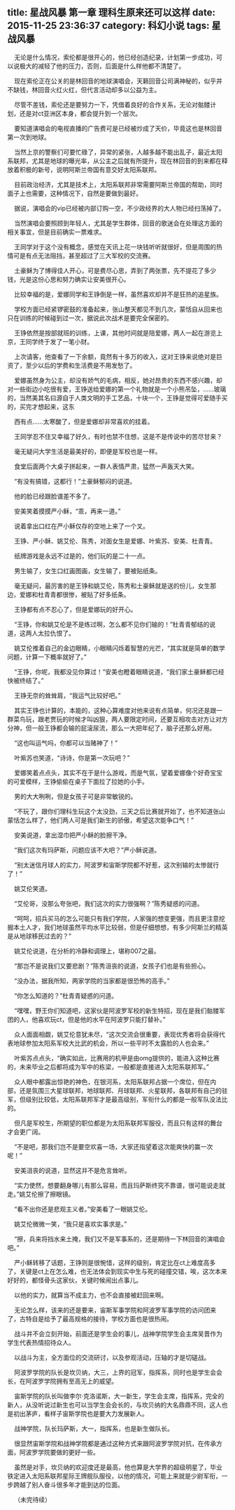 title: 星战风暴 第一章 理科生原来还可以这样
date: 2015-11-25 23:36:37
category: 科幻小说
tags: 星战风暴
---
&nbsp;&nbsp;&nbsp;&nbsp;无论是什么情况，索伦都是很开心的，他已经创造纪录，计划第一步成功，可以说极大的减轻了他的压力，否则，后面是什么样他都不清楚了。

&nbsp;&nbsp;&nbsp;&nbsp;现在索伦正在公关的是林回音的地球演唱会，天籁回音公司满神秘的，似乎并不缺钱，林回音火红火红，但代言活动却多以公益为主。

&nbsp;&nbsp;&nbsp;&nbsp;尽管不差钱，索伦还是要努力一下，凭借着良好的合作关系，无论对骷髅计划，还是对ct亚洲区本身，都会提升到一个层次。

&nbsp;&nbsp;&nbsp;&nbsp;要知道演唱会的电视直播的广告费可是已经被炒成了天价，毕竟这也是林回音第一次到地球。

&nbsp;&nbsp;&nbsp;&nbsp;当然上京的警察们可要忙碌了，异常的紧张，人越多越不能出乱子，最近太阳系联邦，尤其是地球的曝光率，从公主之后就有所提升，现在林回音的到来都在释放着积极的新号，说明阿斯兰帝国有意交好太阳系联邦。

&nbsp;&nbsp;&nbsp;&nbsp;目前政治经济，尤其是技术上，太阳系联邦非常需要阿斯兰帝国的帮助，同时面子上也需要，这种情况下，自然是要做到最好。

&nbsp;&nbsp;&nbsp;&nbsp;据说，演唱会的vip已经被内部订购一空，不少政经界的大人物已经扫荡掉了。

&nbsp;&nbsp;&nbsp;&nbsp;当然演唱会要照顾到年轻人，尤其是学生群体，回音的歌迷会在处理这方面的相关事宜，但是目前确实一票难求。

&nbsp;&nbsp;&nbsp;&nbsp;王同学对于这个没有概念，感觉在天讯上花一块钱听听就很好，但是周围的热情可是有点无法阻挡，甚至超过了三大军校的交流赛。

&nbsp;&nbsp;&nbsp;&nbsp;土豪稣为了博得佳人开心，可是费尽心思，弄到了两张票，先不提花了多少钱，光是这份心思和努力确实让安美很开心。

&nbsp;&nbsp;&nbsp;&nbsp;比较幸福的是，爱娜同学和王铮倒是一样，虽然喜欢却并不是狂热的追星族。

&nbsp;&nbsp;&nbsp;&nbsp;学校方面已经紧锣密鼓的准备起来，张山整天都见不到几次，蒙恬自从回来也只在训练的时候碰到过一次，据说此次战术是要完全保密的。

&nbsp;&nbsp;&nbsp;&nbsp;王铮依然是按部就班的训练，上课，其他时间就是陪爱娜，两人一起在游览上京，王同学终于发了一笔小财。

&nbsp;&nbsp;&nbsp;&nbsp;上次请客，他查看了一下余额，竟然有十多万的收入，这对王铮来说绝对是巨资了，至少以后的学费和生活费是不用发愁了。

&nbsp;&nbsp;&nbsp;&nbsp;爱娜虽然身为公主，却没有娇气的毛病，相反，她对昂贵的东西不感兴趣，却对一些街边小吃很有爱，王铮送给爱娜的第一个礼物就是一个小熊吊坠，……玻璃的，当然美其名曰源自于人类文明的手工艺品，十块一个，王铮是觉得可爱随手买的，买完才想起来，这东

&nbsp;&nbsp;&nbsp;&nbsp;西有点……太寒酸了，但是爱娜却非常喜欢的挂着。

&nbsp;&nbsp;&nbsp;&nbsp;王同学忍不住又幸福了好久，有时也禁不住想，这是不是传说中的苦尽甘来？

&nbsp;&nbsp;&nbsp;&nbsp;毫无疑问大学生活是最美好的，即便是军校也是一样。

&nbsp;&nbsp;&nbsp;&nbsp;食堂后面两个大桌子拼起来，一群人表情严肃，猛然一声轰天大笑。

&nbsp;&nbsp;&nbsp;&nbsp;“有没有搞错，这都行！”土豪稣郁闷的说道。

&nbsp;&nbsp;&nbsp;&nbsp;他的脸已经跟脸谱差不多了。

&nbsp;&nbsp;&nbsp;&nbsp;安美笑着摸摸严小稣，“乖，再来一道。”

&nbsp;&nbsp;&nbsp;&nbsp;说着拿出口红在严小稣仅存的空地上来了一个叉。

&nbsp;&nbsp;&nbsp;&nbsp;王铮、严小稣、姚艾伦、陈秀，对面女生是爱娜、叶紫苏、安美、杜青青。

&nbsp;&nbsp;&nbsp;&nbsp;纸牌游戏是永远不过是的，他们玩的是二十一点。

&nbsp;&nbsp;&nbsp;&nbsp;男生输了，女生口红画图画，女生输了，要被贴纸条。

&nbsp;&nbsp;&nbsp;&nbsp;毫无疑问，最厉害的是王铮和姚艾伦，陈秀和土豪稣就是送的份儿，女生那边，爱娜和杜青青都很惨，被贴了好多纸条。

&nbsp;&nbsp;&nbsp;&nbsp;王铮都有点不忍心了，但是爱娜玩的好开心。

&nbsp;&nbsp;&nbsp;&nbsp;“王铮，你和姚艾伦是不是练过啊，怎么都不见你们输的！”杜青青郁结的说道，这两人太拉仇恨了。

&nbsp;&nbsp;&nbsp;&nbsp;姚艾伦推着自己的金边眼睛，小眼睛闪烁着智慧的光芒，“其实就是简单的数学问题，计算一下概率就好了。”

&nbsp;&nbsp;&nbsp;&nbsp;“王铮，你呢，我都没见你算过！”安美也瞪着眼睛说道，“我们家土豪稣都已经快被终结了。”

&nbsp;&nbsp;&nbsp;&nbsp;王铮无奈的耸耸肩，“我运气比较好吧。”

&nbsp;&nbsp;&nbsp;&nbsp;其实王铮也计算的，本能的，这种心算难度对他来说有点简单，何况还是跟一群菜鸟玩，跟老贾玩的时候才叫凶狠，两人要限定时间，还要互相攻击对方让对方分神，但一般王铮都会输的屁滚尿流，那么一大把年纪了，脑子还那么好用。

&nbsp;&nbsp;&nbsp;&nbsp;“这也叫运气吗，你都可以当赌神了！”

&nbsp;&nbsp;&nbsp;&nbsp;叶紫苏也笑道，“诗诗，你是第一次玩吧？”

&nbsp;&nbsp;&nbsp;&nbsp;爱娜笑着点点头，其实不在于是什么游戏，而是气氛，望着爱娜像个好奇宝宝的可爱模样，王铮偷偷在桌子下面拉了拉她的小手。

&nbsp;&nbsp;&nbsp;&nbsp;男的大大咧咧，但是女孩子可是非常敏锐的。

&nbsp;&nbsp;&nbsp;&nbsp;“不玩了，跟你们理科生玩这个太没劲，三天之后比赛就开始了，也不知道张山蒙恬怎么样了，他们两人可是我们新生的骄傲，希望这次能争口气！”

&nbsp;&nbsp;&nbsp;&nbsp;安美说道，拿出湿巾把严小稣的脸擦干净。

&nbsp;&nbsp;&nbsp;&nbsp;“我们这次有玛萨斯，问题应该不大吧？”严小稣说道。

&nbsp;&nbsp;&nbsp;&nbsp;“别太迷信月球人的实力，阿波罗和宙斯学院都不好惹，这次别输的太惨就行了！”

&nbsp;&nbsp;&nbsp;&nbsp;姚艾伦笑道。

&nbsp;&nbsp;&nbsp;&nbsp;“艾伦哥，没那么夸张吧，我们这次的实力很强啊？”陈秀疑惑的问道。

&nbsp;&nbsp;&nbsp;&nbsp;“呵呵，招兵买马的怎么可能只有我们学院，人家强的想变更强，而且更注意挖掘本土人才，我们地球虽然平均水平比较弱，但是仔细想想，有多少阿斯兰的精英是从地球移民过去的？”

&nbsp;&nbsp;&nbsp;&nbsp;姚艾伦说道，在分析的冷静和调理上，堪称007之最。

&nbsp;&nbsp;&nbsp;&nbsp;“那岂不是说我们又要悲剧？”陈秀沮丧的说道，女孩子们也是有些担心。

&nbsp;&nbsp;&nbsp;&nbsp;“没办法，据我所知，两家学院的当家都是很恐怖的高手。”

&nbsp;&nbsp;&nbsp;&nbsp;“你怎么知道的？”杜青青疑惑的问道。

&nbsp;&nbsp;&nbsp;&nbsp;“嘿嘿，野王你们知道吧，这家伙是阿波罗军校的新生特招，现在是我们骷髅军团的人，他喜欢玩ct，但是他的水平在阿波罗只能打替补。”

&nbsp;&nbsp;&nbsp;&nbsp;众人面面相觑，姚艾伦意犹未尽，“这次交流会很重要，表现优秀者将会获得代表地球参加太阳系军校大比武的机会，所以一些平时不太露脸的人也会来。”

&nbsp;&nbsp;&nbsp;&nbsp;叶紫苏点点头，“确实如此，比赛用的机甲是由omg提供的，能进入这种比赛的，未来毕业之后都将成为军中的栋梁，一般都是直接进入太阳系联邦军。”

&nbsp;&nbsp;&nbsp;&nbsp;众人眼中都露出惊艳的神色，在银河系，太阳系联邦占据一个席位，但在内部，还是氛围三大星球联邦，地球联邦、月球联邦、火星联邦，各联邦有自己的驻军，但级别比较低，太阳系联邦军才是最高级别，军衔什么的都是一般军队没法比的。

&nbsp;&nbsp;&nbsp;&nbsp;但凡是军校生，所期望的职位都是为太阳系联邦军服役，而且只有这样的舞台才会更广阔。

&nbsp;&nbsp;&nbsp;&nbsp;“不是吧，那我们岂不是要空欢喜一场，大家还指望着这次能爽快的赢一次呢！”

&nbsp;&nbsp;&nbsp;&nbsp;安美沮丧的说道，显然这并不是危言耸听。

&nbsp;&nbsp;&nbsp;&nbsp;“实力使然，想要翻身哪儿有那么容易，而且玛萨斯终究不靠谱，很可能说走就走。”姚艾伦擦了擦眼镜。

&nbsp;&nbsp;&nbsp;&nbsp;“看不出你还是悲观主义者。”安美看了一眼姚艾伦。

&nbsp;&nbsp;&nbsp;&nbsp;姚艾伦微微一笑，“我只是喜欢实事求是。”

&nbsp;&nbsp;&nbsp;&nbsp;“擦，兵来将挡水来土掩，我们又不是军事系的，还是期待一下林回音的演唱会吧。”

&nbsp;&nbsp;&nbsp;&nbsp;严小稣转移了话题，王铮则是很惋惜，这样的级别，肯定比在ct上难度高多了，关键是ct上在怎么难，也无法体会到现实中生与死的碰撞交错，唉，这次本来好好的，都怪骨头这家伙，关键时候闹出点事儿。

&nbsp;&nbsp;&nbsp;&nbsp;以他的实力，就算当不成主力，也不会直接被赶回来啊。

&nbsp;&nbsp;&nbsp;&nbsp;无论怎么样，该来的还是要来，宙斯军事学院和阿波罗军事学院的访问团来了，古特自是给予了最高规格的接待，学校方面也是很热闹。

&nbsp;&nbsp;&nbsp;&nbsp;战斗并不会立刻开始，前面还是学生会的事儿，战神学院学生会主席吴晋作为学生代表热情招待众人。

&nbsp;&nbsp;&nbsp;&nbsp;以战斗为主，全方面位的交流研讨，以及参观活动，压轴的才是切磋战。

&nbsp;&nbsp;&nbsp;&nbsp;阿波罗学院的队长是坎贝纳，大三，上界的冠军，指挥系，同时也是学生会会长，在阿波罗学院拥有至高无上的威望。

&nbsp;&nbsp;&nbsp;&nbsp;宙斯学院的队长叫做李尔·克洛诺斯，大一新生，学生会主席，指挥系，完全的新人，从没听说过新生也可以当学生会会长的，与坎贝纳的大名鼎鼎不同，这人也是初出茅庐，看样子宙斯学院也是要大力发展新人。

&nbsp;&nbsp;&nbsp;&nbsp;战神学院，队长玛萨斯，大一，指挥系，也是新生做队长。

&nbsp;&nbsp;&nbsp;&nbsp;很显然宙斯学院和战神学院都是通过这种方式来跟阿波罗学院对抗，在传承方面，阿波罗学院要做的更好一些。

&nbsp;&nbsp;&nbsp;&nbsp;虽然是对手，坎贝纳的欢迎度还是最高，他也算是大学界的超级明星了，毕业铁定进入太阳系联邦星际王牌舰队服役，以他的情况，可能上来就是少尉军衔，一步跨越了别人奋斗很多年才能到达的位面。

&nbsp;&nbsp;&nbsp;&nbsp;（未完待续）